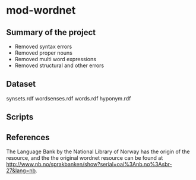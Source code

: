 # mod-wordnet

## Summary of the project
- Removed syntax errors
- Removed proper nouns
- Removed multi word expressions
- Removed structural and other errors

## Dataset
synsets.rdf
wordsenses.rdf
words.rdf
hyponym.rdf

## Scripts

## References
The Language Bank by the National Library of Norway has the origin of the resource, and the 
the original wordnet resource can be found at http://www.nb.no/sprakbanken/show?serial=oai%3Anb.no%3Asbr-27&lang=nb.

